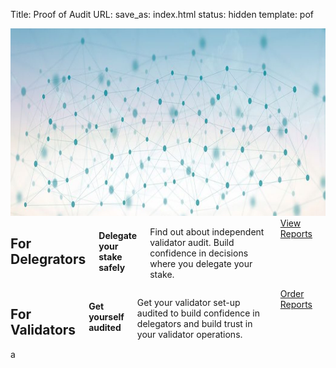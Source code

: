 Title: Proof of Audit
URL:
save_as: index.html
status: hidden
template: pof

<style>
.header-bg {
  /*background-color:#2D2F43;*/
  background-size: cover;
  background-position: center top;
  position:absolute;
  top:0;
  width:100%;
  height:100%;
  pointer-events:none;
  opacity:0.95;
}

.header {
  position:fixed;
  top:0;
  left:0;
  right:0;
  height:10rem;
  /*z-index: 10;*/
  z-index: 1;
  /*background-color:transparent;*/
  /*background-color: #2B2B3B;*/

}

@media (min-width: 550px) {

  html {
    background-image:url(../images/bg_mnt.png);
  }


}

</style>

<section id="home">
<div class="container">
	<img src="../images/empower.jpg" alt="Empowering Validator Networks" style="height:300px; width: 100%">
	<div class="row">
		<div class="six columns">
		<!-- <div class="columns offset-by-three splash"> -->
		<h2 class="slogan">
			For Delegrators</h2>
		<h4>Delegate your stake safely</h4>
		<p class="byline">Find out about independent validator audit. Build confidence in decisions where you delegate your stake. </p>
		<a class="nominate nav-item" href="/pages/services.html">
		<div class="hang"></div>View Reports</a><br><br><br>
	<!-- </div> -->
</div>

<div class="six columns">
	<!-- <div class="columns offset-by-three splash"> -->
		<h2 class="slogan">
			For Validators</h2>
		<h4>Get yourself audited</h4>
		<p class="byline">Get your validator set-up audited to build confidence in delegators and build trust in your validator operations. </p>
		<a class="nominate nav-item" href="/pages/services.html">
		<div class="hang"></div>Order Reports</a><br>
	<!-- </div> -->
	</div>a

<div class="row">
	<div class="eight columns offset-by-two" style="text-align:center;">
		<!-- <div class="testimonial-name">John Smith</div> -->
		<!-- <div class="testimonial">Proof of Audit provides security audit on cryptocurrency validators in Proof of Stake and Proof of Authority blockchains</div> -->
	</div>
</div>
</div> <!-- columns -->
</div>
</div>
</section>

<div class="sep"></div>